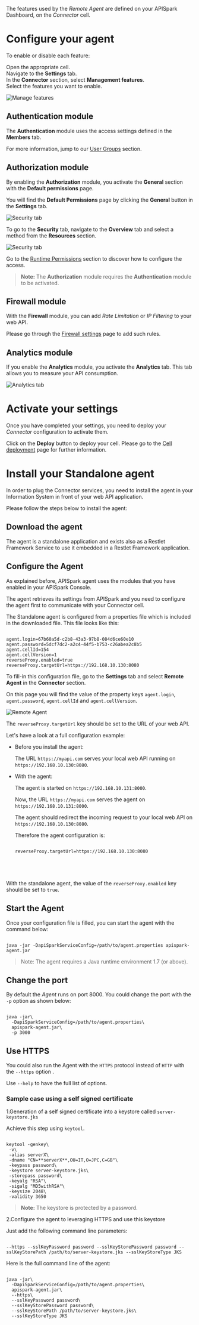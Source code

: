 The features used by the *Remote Agent* are defined on your APISpark Dashboard, on the *Connector* cell.

# Configure your agent

To enable or disable each feature:

Open the appropriate cell.  
Navigate to the **Settings** tab.  
In the **Connector** section, select **Management features**.  
Select the features you want to enable.

![Manage features](images/remote-agent-feature-management.jpg "Manage features")

## Authentication module

The **Authentication** module uses the access settings defined in the **Members** tab.

For more information, jump to our [User Groups](/technical-resources/apispark/guide/publish/secure/user-groups "User Groups") section.

## Authorization module

By enabling the **Authorization** module, you activate the **General** section with the **Default permissions** page.

You will find the **Default Permissions** page by clicking the **General** button in the **Settings** tab.

![Security tab](images/default-permissions.jpg "Security tab")

To go to the **Security** tab, navigate to the **Overview** tab and select a method from the **Resources** section.

![Security tab](images/method-security.jpg "Security tab")

Go to the [Runtime Permissions](/technical-resources/apispark/guide/publish/secure/runtime-permissions "Runtime Permissions") section to discover how to configure the access.

>**Note:** The **Authorization** module requires the **Authentication** module to be activated.

## Firewall module

With the **Firewall** module, you can add *Rate Limitation* or *IP Filtering* to your web API.

Please go through the [Firewall settings](/technical-resources/apispark/guide/publish/secure/firewall-settings "Firewall Settings") page to add such rules.

## Analytics module

If you enable the **Analytics** module, you activate the **Analytics** tab. This tab allows you to measure your API consumption.

![Analytics tab](images/analytics-tab.jpg "Analytics tab")

# Activate your settings

Once you have completed your settings, you need to deploy your *Connector* configuration to activate them.

Click on the **Deploy** button to deploy your cell. Please go to the [Cell deployment](/technical-resources/apispark/guide/explore/cell-deployment "Cell deployment") page for further information.

# Install your Standalone agent

In order to plug the Connector services, you need to install the agent in your Information System in front of your web API application.

Please follow the steps below to install the agent:

## Download the agent

The agent is a standalone application and exists also as a Restlet Framework Service to use it embedded in a Restlet Framework application.

<!-- TODO add download link and restlet framework guide link -->

## Configure the Agent

As explained before, APISpark agent uses the modules that you have enabled in your APISpark Console.

The agent retrieves its settings from APISpark and you need to configure the agent first to communicate with your Connector cell.

The Standalone agent is configured from a properties file which is included in the downloaded file. This file looks like this:

<pre lang="ini"><code>
agent.login=67b60a5d-c2b8-43a3-97b8-084d6ce60e10
agent.password=5dcf7dc2-a2c4-44f5-b753-c26abea2c8b5
agent.cellId=154
agent.cellVersion=1
reverseProxy.enabled=true
reverseProxy.targetUrl=https://192.168.10.130:8080
</code></pre>

To fill-in this configuration file, go to the **Settings** tab and select **Remote Agent** in the **Connector** section.

On this page you will find the value of the property keys `agent.login`, `agent.password`, `agent.cellId` and `agent.cellVersion`.

![Remote Agent](images/remote-agent-configuration.jpg "Remote Agent")

The `reverseProxy.targetUrl` key should be set to the URL of your web API.

Let's have a look at a full configuration example:


* Before you install the agent:

  The URL `https://myapi.com` serves your local web API running on `https://192.168.10.130:8080`.

* With the agent:

  The agent is started on `https://192.168.10.131:8000`.

  Now, the URL `https://myapi.com` serves the agent on `https://192.168.10.131:8000`.

  The agent should redirect the incoming request to your local web API on `https://192.168.10.130:8080`.

  Therefore the agent configuration is:

  <pre lang="ini"><code>
  reverseProxy.targetUrl=https://192.168.10.130:8080
</code></pre>

With the standalone agent, the value of the `reverseProxy.enabled` key should be set to `true`.

## Start the Agent

Once your configuration file is filled, you can start the agent with the command below:

<pre lang="java"><code>
java -jar -DapiSparkServiceConfig=/path/to/agent.properties apispark-agent.jar
</code></pre>

  > Note:
  > The agent requires a Java runtime environment 1.7 (or above).

## Change the port

By default the *Agent* runs on port 8000. You could change the port with the `-p` option as shown below:

<pre lang="java"><code>
java -jar\
  -DapiSparkServiceConfig=/path/to/agent.properties\
  apispark-agent.jar\
  -p 3000
</code></pre>

## Use HTTPS

You could also run the Agent with the `HTTPS` protocol instead of `HTTP` with the `--https` option .

Use `--help` to have the full list of options.

### Sample case using a self signed certificate

1.Generation of a self signed certificate into a keystore called `server-keystore.jks`

Achieve this step using `keytool`.

<pre lang="shell"><code>
keytool -genkey\
 -v\
 -alias serverX\
 -dname "CN=**serverX**,OU=IT,O=JPC,C=GB"\
 -keypass password\
 -keystore server-keystore.jks\
 -storepass password\
 -keyalg "RSA"\
 -sigalg "MD5withRSA"\
 -keysize 2048\
 -validity 3650
</code></pre>

>**Note:** The keystore is protected by a password.

2.Configure the agent to leveraging HTTPS and use this keystore

Just add the following command line parameters:

<pre lang="shell"><code>
--https --sslKeyPassword password --sslKeyStorePassword password --sslKeyStorePath /path/to/server-keystore.jks --sslKeyStoreType JKS
</code></pre>

Here is the full command line of the agent:

<pre lang="shell"><code>
java -jar\
  -DapiSparkServiceConfig=/path/to/agent.properties\
  apispark-agent.jar\
  --https\
  --sslKeyPassword password\
  --sslKeyStorePassword password\
  --sslKeyStorePath /path/to/server-keystore.jks\
  --sslKeyStoreType JKS
</code></pre>
